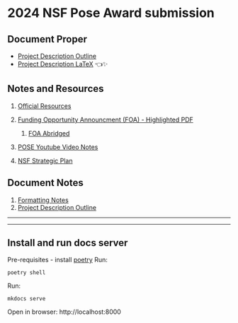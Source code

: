 # 2024 NSF Pose Award submission

## Document Proper

- [Project Description Outline](/notes/document-notes/2024-freemocap-nsf-pose-outline.md)
- [Project Description LaTeX](/document/project-description/project-description.tex) 👈✨
## Notes and Resources

1. [Official Resources](notes/official_resources.md)
2. [Funding Opportunity Announcment (FOA) - Highlighted PDF](/notes/funding-opportunity-announcement-foa/2024_NSF_POSE_foa_nsf23556.pdf)

   1. [FOA Abridged](/notes/funding-opportunity-announcement-foa/pose_foa_abridged.md)
3. [POSE Youtube Video Notes](/notes/nsf-pose-youtube-video/pose-youtube-video.md)
4. [NSF Strategic Plan](https://new.nsf.gov/about/performance/strategic-plan)

## Document Notes

1. [Formatting Notes](document-proper/formatting-notes)
2. [Project Description Outline](notes/funding-opportunity-announcement-foa/foa-abridged-abridged.md "A draft outline of the primary ")

___
___

## Install and run docs server

Pre-requisites - install [poetry](https://python-poetry.org/)
Run:

```
poetry shell
```

Run:

```
mkdocs serve
```

Open in browser: http://localhost:8000
